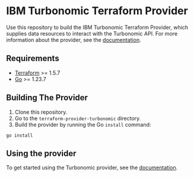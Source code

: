 # IBM Turbonomic Terraform Provider

Use this repository to build the IBM Turbonomic Terraform Provider, which supplies data resources to interact with the Turbonomic API. For more information about the provider, see the [documentation](https://registry.terraform.io/providers/IBM/turbonomic/latest/docs).

## Requirements

- [Terraform](https://developer.hashicorp.com/terraform/downloads) >= 1.5.7
- [Go](https://golang.org/doc/install) >= 1.23.7

## Building The Provider

1. Clone this repository.
1. Go to the `terraform-provider-turbonomic` directory.
1. Build the provider by running the Go `install` command:

```shell
go install
```

## Using the provider

 To get started using the Turbonomic provider, see the [documentation](https://registry.terraform.io/providers/IBM/turbonomic/latest/docs).

